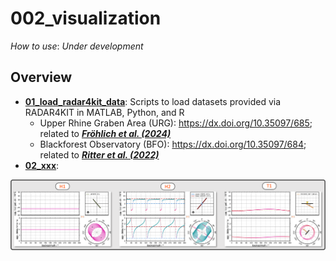 # 002_visualization

_How to use_: _Under development_



## Overview

- **[01_load_radar4kit_data](https://github.com/yvonnefroehlich/sws-visualization-and-modeling/tree/main/002_visualization/01_load_radar4kit_data)**: Scripts to load datasets provided via RADAR4KIT in MATLAB, Python, and R
  - Upper Rhine Graben Area (URG): https://dx.doi.org/10.35097/685; related to [**_Fröhlich et al. (2024)_**](https://doi.org/10.1093/gji/ggae245)
  - Blackforest Observatory (BFO): https://dx.doi.org/10.35097/684; related to [**_Ritter et al. (2022)_**](https://doi.org/10.1007/s10950-022-10112-w)
- **[02_xxx]()**:

![](https://github.com/yvonnefroehlich/sws-visualization-and-modeling/raw/main/_images/002_visualization_readme_image.png)
